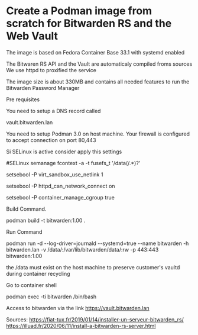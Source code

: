 # Create a Podman image from scratch for Bitwarden RS and the Web Vault

The image is based on Fedora Container Base 33.1 with systemd enabled

The Bitwaren RS API and the Vault are automaticaly compiled  froms sources
We use httpd to proxified the service

The image size is about 330MB and contains all needed features to run the Bitwarden Password Manager

Pre requisites

You need to setup a DNS record called 

vault.bitwarden.lan

You need to setup Podman 3.0 on host machine.
Your firewall is configured to accept connection on port 80,443

Si SELinux is active consider apply this settings

#SELinux
semanage fcontext -a -t fusefs_t '/data(/.*)?'

setsebool -P virt_sandbox_use_netlink 1

setsebool -P httpd_can_network_connect on

setsebool -P container_manage_cgroup true

Build Command.

podman build -t bitwarden:1.00 .

Run Command

podman run -d --log-driver=journald --systemd=true --name bitwarden -h bitwarden.lan  -v /data/:/var/lib/bitwarden/data/:rw -p 443:443 bitwarden:1.00

the /data must exist on the host machine to preserve customer's vaultd during container recycling

Go to container shell

podman exec -ti bitwarden /bin/bash

Access to bitwarden via the link
https://vault.bitwarden.lan


Sources:
https://fiat-tux.fr/2019/01/14/installer-un-serveur-bitwarden_rs/
https://illuad.fr/2020/06/11/install-a-bitwarden-rs-server.html

